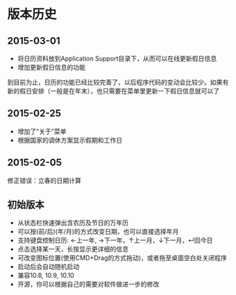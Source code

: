 # 版本历史

## 2015-03-01
* 将日历资料放到Application Support目录下，从而可以在线更新假日信息
* 增加更新假日信息的功能

到目前为止，日历的功能已经比较完善了，以后程序代码的变动会比较少。如果有新的假日安排（一般是在年末），也只需要在菜单里更新一下假日信息就可以了

## 2015-02-25
* 增加了“关于”菜单
* 根据国家的调休方案显示假期和工作日

## 2015-02-05
修正错误：立春的日期计算

## 初始版本
* 从状态栏快速弹出含农历及节日的万年历
* 可以按(前/后)(年/月)的方式改变日期，也可以直接选择年月
* 支持键盘控制日历: ←上一年, →下一年，↑上一月，↓下一月，↵回今日
* 点击选择某一天，长按显示更详细的信息
* 可改变图标位置(使用CMD+Drag的方式拖动)，或者拖至桌面空白处关闭程序
* 启动后会自动随机启动
* 兼容10.8, 10.9, 10.10
* 开源，你可以根据自己的需要对软件做进一步的修改